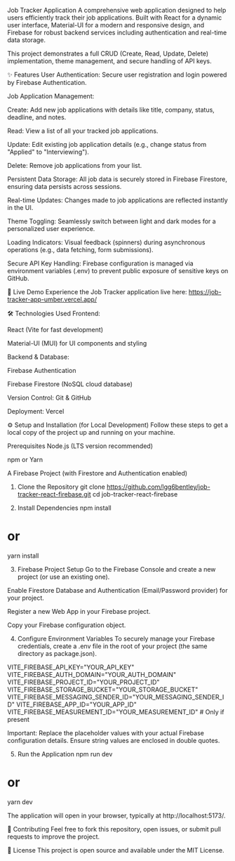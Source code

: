 Job Tracker Application
A comprehensive web application designed to help users efficiently track their job applications. Built with React for a dynamic user interface, Material-UI for a modern and responsive design, and Firebase for robust backend services including authentication and real-time data storage.

This project demonstrates a full CRUD (Create, Read, Update, Delete) implementation, theme management, and secure handling of API keys.

✨ Features
User Authentication: Secure user registration and login powered by Firebase Authentication.

Job Application Management:

Create: Add new job applications with details like title, company, status, deadline, and notes.

Read: View a list of all your tracked job applications.

Update: Edit existing job application details (e.g., change status from "Applied" to "Interviewing").

Delete: Remove job applications from your list.

Persistent Data Storage: All job data is securely stored in Firebase Firestore, ensuring data persists across sessions.

Real-time Updates: Changes made to job applications are reflected instantly in the UI.

Theme Toggling: Seamlessly switch between light and dark modes for a personalized user experience.

Loading Indicators: Visual feedback (spinners) during asynchronous operations (e.g., data fetching, form submissions).

Secure API Key Handling: Firebase configuration is managed via environment variables (.env) to prevent public exposure of sensitive keys on GitHub.

🚀 Live Demo
Experience the Job Tracker application live here:
https://job-tracker-app-umber.vercel.app/

🛠️ Technologies Used
Frontend:

React (Vite for fast development)

Material-UI (MUI) for UI components and styling

Backend & Database:

Firebase Authentication

Firebase Firestore (NoSQL cloud database)

Version Control: Git & GitHub

Deployment: Vercel

⚙️ Setup and Installation (for Local Development)
Follow these steps to get a local copy of the project up and running on your machine.

Prerequisites
Node.js (LTS version recommended)

npm or Yarn

A Firebase Project (with Firestore and Authentication enabled)

1. Clone the Repository
git clone https://github.com/lgg6bentley/job-tracker-react-firebase.git
cd job-tracker-react-firebase

2. Install Dependencies
npm install
# or
yarn install

3. Firebase Project Setup
Go to the Firebase Console and create a new project (or use an existing one).

Enable Firestore Database and Authentication (Email/Password provider) for your project.

Register a new Web App in your Firebase project.

Copy your Firebase configuration object.

4. Configure Environment Variables
To securely manage your Firebase credentials, create a .env file in the root of your project (the same directory as package.json).

VITE_FIREBASE_API_KEY="YOUR_API_KEY"
VITE_FIREBASE_AUTH_DOMAIN="YOUR_AUTH_DOMAIN"
VITE_FIREBASE_PROJECT_ID="YOUR_PROJECT_ID"
VITE_FIREBASE_STORAGE_BUCKET="YOUR_STORAGE_BUCKET"
VITE_FIREBASE_MESSAGING_SENDER_ID="YOUR_MESSAGING_SENDER_ID"
VITE_FIREBASE_APP_ID="YOUR_APP_ID"
VITE_FIREBASE_MEASUREMENT_ID="YOUR_MEASUREMENT_ID" # Only if present

Important: Replace the placeholder values with your actual Firebase configuration details. Ensure string values are enclosed in double quotes.

5. Run the Application
npm run dev
# or
yarn dev

The application will open in your browser, typically at http://localhost:5173/.

🤝 Contributing
Feel free to fork this repository, open issues, or submit pull requests to improve the project.

📄 License
This project is open source and available under the MIT License.
